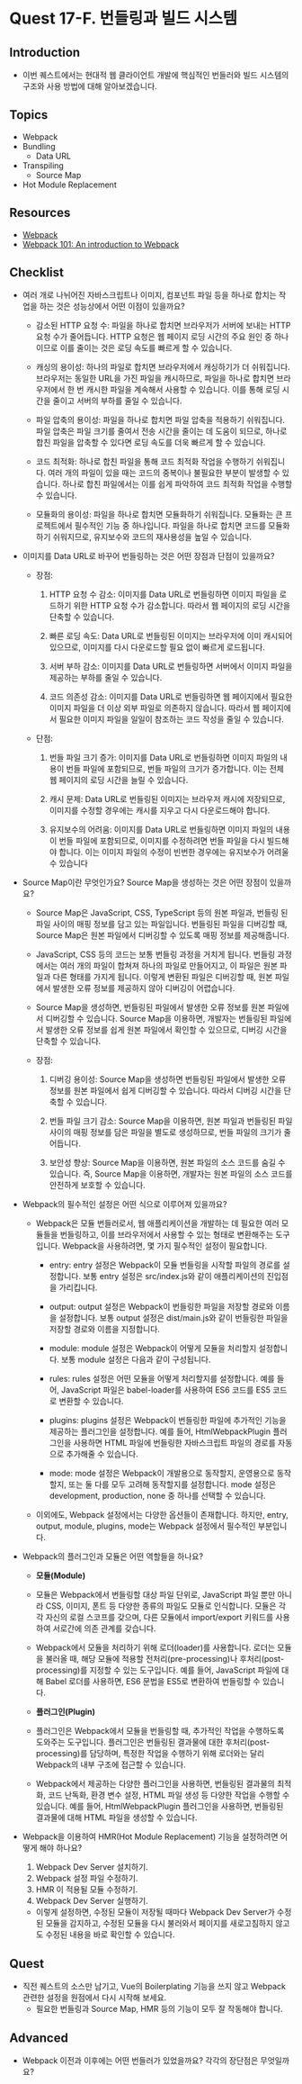 # Quest 17-F. 번들링과 빌드 시스템

## Introduction
* 이번 퀘스트에서는 현대적 웹 클라이언트 개발에 핵심적인 번들러와 빌드 시스템의 구조와 사용 방법에 대해 알아보겠습니다.

## Topics
* Webpack
* Bundling
  * Data URL
* Transpiling
  * Source Map
* Hot Module Replacement

## Resources
* [Webpack](https://webpack.js.org/)
* [Webpack 101: An introduction to Webpack](https://medium.com/hootsuite-engineering/webpack-101-an-introduction-to-webpack-3f59d21edeba)

## Checklist
* 여러 개로 나뉘어진 자바스크립트나 이미지, 컴포넌트 파일 등을 하나로 합치는 작업을 하는 것은 성능상에서 어떤 이점이 있을까요?

  - 감소된 HTTP 요청 수: 파일을 하나로 합치면 브라우저가 서버에 보내는 HTTP 요청 수가 줄어듭니다. HTTP 요청은 웹 페이지 로딩 시간의 주요 원인 중 하나이므로 이를 줄이는 것은 로딩 속도를 빠르게 할 수 있습니다.

  - 캐싱의 용이성: 하나의 파일로 합치면 브라우저에서 캐싱하기가 더 쉬워집니다. 브라우저는 동일한 URL을 가진 파일을 캐시하므로, 파일을 하나로 합치면 브라우저에서 한 번 캐시한 파일을 계속해서 사용할 수 있습니다. 이를 통해 로딩 시간을 줄이고 서버의 부하를 줄일 수 있습니다.

  - 파일 압축의 용이성: 파일을 하나로 합치면 파일 압축을 적용하기 쉬워집니다. 파일 압축은 파일 크기를 줄여서 전송 시간을 줄이는 데 도움이 되므로, 하나로 합친 파일을 압축할 수 있다면 로딩 속도를 더욱 빠르게 할 수 있습니다.

  - 코드 최적화: 하나로 합친 파일을 통해 코드 최적화 작업을 수행하기 쉬워집니다. 여러 개의 파일이 있을 때는 코드의 중복이나 불필요한 부분이 발생할 수 있습니다. 하나로 합친 파일에서는 이를 쉽게 파악하여 코드 최적화 작업을 수행할 수 있습니다.

  - 모듈화의 용이성: 파일을 하나로 합치면 모듈화하기 쉬워집니다. 모듈화는 큰 프로젝트에서 필수적인 기능 중 하나입니다. 파일을 하나로 합치면 코드를 모듈화하기 쉬워지므로, 유지보수와 코드의 재사용성을 높일 수 있습니다.
* 이미지를 Data URL로 바꾸어 번들링하는 것은 어떤 장점과 단점이 있을까요?
  - 장점:
    1. HTTP 요청 수 감소: 이미지를 Data URL로 번들링하면 이미지 파일을 로드하기 위한 HTTP 요청 수가 감소합니다. 따라서 웹 페이지의 로딩 시간을 단축할 수 있습니다.
    
    2. 빠른 로딩 속도: Data URL로 번들링된 이미지는 브라우저에 이미 캐시되어 있으므로, 이미지를 다시 다운로드할 필요 없이 빠르게 로드됩니다.
  
    3. 서버 부하 감소: 이미지를 Data URL로 번들링하면 서버에서 이미지 파일을 제공하는 부하를 줄일 수 있습니다.

    4. 코드 의존성 감소: 이미지를 Data URL로 번들링하면 웹 페이지에서 필요한 이미지 파일을 더 이상 외부 파일로 의존하지 않습니다. 따라서 웹 페이지에서 필요한 이미지 파일을 일일이 참조하는 코드 작성을 줄일 수 있습니다.

  - 단점:
    1. 번들 파일 크기 증가: 이미지를 Data URL로 번들링하면 이미지 파일의 내용이 번들 파일에 포함되므로, 번들 파일의 크기가 증가합니다. 이는 전체 웹 페이지의 로딩 시간을 늘릴 수 있습니다.
    
    2. 캐시 문제: Data URL로 번들링된 이미지는 브라우저 캐시에 저장되므로, 이미지를 수정할 경우에는 캐시를 지우고 다시 다운로드해야 합니다.
  
    3. 유지보수의 어려움: 이미지를 Data URL로 번들링하면 이미지 파일의 내용이 번들 파일에 포함되므로, 이미지를 수정하려면 번들 파일을 다시 빌드해야 합니다. 이는 이미지 파일의 수정이 빈번한 경우에는 유지보수가 어려울 수 있습니다 
* Source Map이란 무엇인가요? Source Map을 생성하는 것은 어떤 장점이 있을까요?
  - Source Map은 JavaScript, CSS, TypeScript 등의 원본 파일과, 번들링 된 파일 사이의 매핑 정보를 담고 있는 파일입니다. 번들링된 파일을 디버깅할 때, Source Map은 원본 파일에서 디버깅할 수 있도록 매핑 정보를 제공해줍니다.

  - JavaScript, CSS 등의 코드는 보통 번들링 과정을 거치게 됩니다. 번들링 과정에서는 여러 개의 파일이 합쳐져 하나의 파일로 만들어지고, 이 파일은 원본 파일과 다른 형태를 가지게 됩니다. 이렇게 변환된 파일은 디버깅할 때, 원본 파일에서 발생한 오류 정보를 제공하지 않아 디버깅이 어렵습니다.

  - Source Map을 생성하면, 번들링된 파일에서 발생한 오류 정보를 원본 파일에서 디버깅할 수 있습니다. Source Map을 이용하면, 개발자는 번들링된 파일에서 발생한 오류 정보를 쉽게 원본 파일에서 확인할 수 있으므로, 디버깅 시간을 단축할 수 있습니다.

  - 장점:
    1. 디버깅 용이성: Source Map을 생성하면 번들링된 파일에서 발생한 오류 정보를 원본 파일에서 쉽게 디버깅할 수 있습니다. 따라서 디버깅 시간을 단축할 수 있습니다.
    
    2. 번들 파일 크기 감소: Source Map을 이용하면, 원본 파일과 번들링된 파일 사이의 매핑 정보를 담은 파일을 별도로 생성하므로, 번들 파일의 크기가 줄어듭니다.

    3. 보안성 향상: Source Map을 이용하면, 원본 파일의 소스 코드를 숨길 수 있습니다. 즉, Source Map을 이용하면, 개발자는 원본 파일의 소스 코드를 안전하게 보호할 수 있습니다.

* Webpack의 필수적인 설정은 어떤 식으로 이루어져 있을까요?
  - Webpack은 모듈 번들러로서, 웹 애플리케이션을 개발하는 데 필요한 여러 모듈들을 번들링하고, 이를 브라우저에서 사용할 수 있는 형태로 변환해주는 도구입니다. Webpack을 사용하려면, 몇 가지 필수적인 설정이 필요합니다.
  
    - entry: entry 설정은 Webpack이 모듈 번들링을 시작할 파일의 경로를 설정합니다. 보통 entry 설정은 src/index.js와 같이 애플리케이션의 진입점을 가리킵니다.
    
    - output: output 설정은 Webpack이 번들링한 파일을 저장할 경로와 이름을 설정합니다. 보통 output 설정은 dist/main.js와 같이 번들링한 파일을 저장할 경로와 이름을 지정합니다.
    
    - module: module 설정은 Webpack이 어떻게 모듈을 처리할지 설정합니다. 보통 module 설정은 다음과 같이 구성됩니다.
    
    - rules: rules 설정은 어떤 모듈을 어떻게 처리할지를 설정합니다. 예를 들어, JavaScript 파일은 babel-loader를 사용하여 ES6 코드를 ES5 코드로 변환할 수 있습니다.
    
    - plugins: plugins 설정은 Webpack이 번들링한 파일에 추가적인 기능을 제공하는 플러그인을 설정합니다. 예를 들어, HtmlWebpackPlugin 플러그인을 사용하면 HTML 파일에 번들링한 자바스크립트 파일의 경로를 자동으로 추가해줄 수 있습니다.
    
    - mode: mode 설정은 Webpack이 개발용으로 동작할지, 운영용으로 동작할지, 또는 둘 다를 모두 고려해 동작할지를 설정합니다. mode 설정은 development, production, none 중 하나를 선택할 수 있습니다.

  - 이외에도, Webpack 설정에서는 다양한 옵션들이 존재합니다. 하지만, entry, output, module, plugins, mode는 Webpack 설정에서 필수적인 부분입니다.
* Webpack의 플러그인과 모듈은 어떤 역할들을 하나요?
  - **모듈(Module)**

  - 모듈은 Webpack에서 번들링할 대상 파일 단위로, JavaScript 파일 뿐만 아니라 CSS, 이미지, 폰트 등 다양한 종류의 파일도 모듈로 인식합니다. 모듈은 각각 자신의 로컬 스코프를 갖으며, 다른 모듈에서 import/export 키워드를 사용하여 서로간에 의존 관계를 갖습니다.

  - Webpack에서 모듈을 처리하기 위해 로더(loader)를 사용합니다. 로더는 모듈을 불러올 때, 해당 모듈에 적용할 전처리(pre-processing)나 후처리(post-processing)를 지정할 수 있는 도구입니다. 예를 들어, JavaScript 파일에 대해 Babel 로더를 사용하면, ES6 문법을 ES5로 변환하여 번들링할 수 있습니다.

  - **플러그인(Plugin)**
  
  - 플러그인은 Webpack에서 모듈을 번들링할 때, 추가적인 작업을 수행하도록 도와주는 도구입니다. 플러그인은 번들링된 결과물에 대한 후처리(post-processing)를 담당하며, 특정한 작업을 수행하기 위해 로더와는 달리 Webpack의 내부 구조에 접근할 수 있습니다.

  - Webpack에서 제공하는 다양한 플러그인을 사용하면, 번들링된 결과물의 최적화, 코드 난독화, 환경 변수 설정, HTML 파일 생성 등 다양한 작업을 수행할 수 있습니다. 예를 들어, HtmlWebpackPlugin 플러그인을 사용하면, 번들링된 결과물에 대해 HTML 파일을 생성할 수 있습니다.
* Webpack을 이용하여 HMR(Hot Module Replacement) 기능을 설정하려면 어떻게 해야 하나요?
  1. Webpack Dev Server 설치하기.
  2. Webpack 설정 파일 수정하기.
  3. HMR 이 적용될 모듈 수정하기. 
  4. Webpack Dev Server 실행하기.

  - 이렇게 설정하면, 수정된 모듈이 저장될 때마다 Webpack Dev Server가 수정된 모듈을 감지하고, 수정된 모듈을 다시 불러와서 페이지를 새로고침하지 않고도 수정된 내용을 바로 확인할 수 있습니다.


## Quest
* 직전 퀘스트의 소스만 남기고, Vue의 Boilerplating 기능을 쓰지 않고 Webpack 관련한 설정을 원점에서 다시 시작해 보세요.
  * 필요한 번들링과 Source Map, HMR 등의 기능이 모두 잘 작동해야 합니다.

## Advanced
* Webpack 이전과 이후에는 어떤 번들러가 있었을까요? 각각의 장단점은 무엇일까요?
